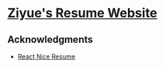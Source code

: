 # [Ziyue's Resume Website](https://ziyuez.com)

## Acknowledgments

* [React Nice Resume](https://github.com/nordicgiant2/react-nice-resume)
